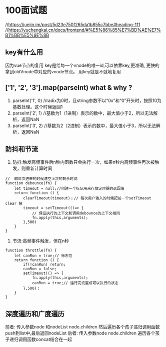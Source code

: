 # 100面试题

//https://juejin.im/post/5d23e750f265da1b855c7bbe#heading-111
//https://yuchengkai.cn/docs/frontend/#%E5%86%85%E7%BD%AE%E7%B1%BB%E5%9E%8B

## key有什么用

因为vue节点的复用  key是给每一个vnode的唯一id,可以依靠key,更准确, 更快的拿到oldVnode中对应的vnode节点。
用key就是不就地复用

## ['1', '2', '3'].map(parseInt) what & why ?

1. parseInt('1', 0) //radix为0时，且string参数不以“0x”和“0”开头时，按照10为基数处理。这个时候返回1
2. parseInt('2', 1) //基数为1（1进制）表示的数中，最大值小于2，所以无法解析，返回NaN
3. parseInt('3', 2) //基数为2（2进制）表示的数中，最大值小于3，所以无法解析，返回NaN

## 防抖和节流

1. 防抖:触发高频事件后n秒内函数只会执行一次，如果n秒内高频事件再次被触发，则重新计算时间

```// 实现细节
//  即每次进来的时候清空上次的剩余时间
function debounce(fn) {
    let timeout = null;//创建一个标记用来存放定时器的返回值
    return function () {
        clearTimeout(timeout)；// 每次用户输入的时候把前一个setTimeout clear 掉
        timeout = setTimeout(()=> {
            // 保证执行的上下文和调用debounce的上下文相同
            fn.apply(this,arguments);
        },500)
    }
}
```

1. 节流:高频事件触发，但在n秒

``` // 即设置标志 来表示是否到达n秒了
function throttle(fn) {
    let canRun = true;// 标志位
    return function () {
        if(!canRun) return;
        canRun = false;
        setTimeout(() => {
            fn.apply(this,arguments);
            canRun = true;// 运行完设置成可以执行的状态
        },500)；
    }
}
```

## 深度遍历和广度遍历

前者: 传入参数node 和nodeList  node.children 然后遍历各个孩子递归调用函数push到list中,最后返回nodeList
后者: 传入参数node  node.children 遍历各个孩子递归调用函数concat结合在一起
